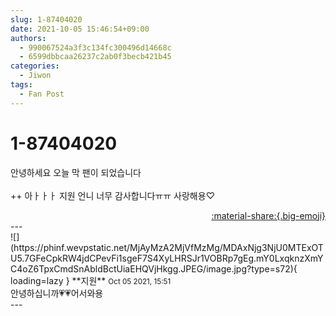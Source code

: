 ```yaml
---
slug: 1-87404020
date: 2021-10-05 15:46:54+09:00
authors:
  - 990067524a3f3c134fc300496d14668c
  - 6599dbbcaa26237c2ab0f3becb421b45
categories:
  - Jiwon
tags:
  - Fan Post
---
```


# 1-87404020

<div class="post-container" markdown="1">
<div class="content-container md-sidebar__scrollwrap" markdown="1">

안녕하세요 오늘 막 팬이 되었습니다 <br><br>++ 아ㅏㅏㅏ 지원 언니 너무 감사합니다ㅠㅠ 사랑해용♡

</div>
</div>

<div style="text-align: right;" markdown="1">
<a href="https://weverse.io/fromis9/fanpost/1-87404020" style="text-align: right;">:material-share:{.big-emoji}</a>
</div>
---

<div class="comments-container md-sidebar__scrollwrap" markdown="1">
<div class="comment" markdown="1">
<div class='id-container' markdown="1">
![](https://phinf.wevpstatic.net/MjAyMzA2MjVfMzMg/MDAxNjg3NjU0MTExOTU5.7GFeCpkRW4jdCPevFi1sgeF7S4XyLHRSJr1VOBRp7gEg.mY0LxqknzXmYC4oZ6TpxCmdSnAbldBctUiaEHQVjHkgg.JPEG/image.jpg?type=s72){ loading=lazy }
**<span class="artist">지원</span>** <small>Oct 05 2021, 15:51</small><br>
</div>
<div class='comment-body' markdown="1">
안녕하십니까💗💗어서와용
</div>
</div>
</div>
---
